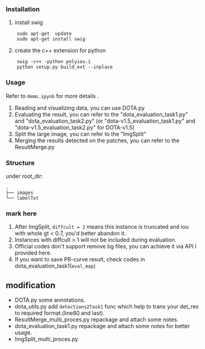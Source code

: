 
### Installation
1. install swig
```
    sudo apt-get  update
    sudo apt-get install swig
```
2. create the c++ extension for python
```
    swig -c++ -python polyiou.i
    python setup.py build_ext --inplace
```

### Usage
Refer to `demo.ipynb` for more details .
1. Reading and visualizing data, you can use DOTA.py
2. Evaluating the result, you can refer to the "dota_evaluation_task1.py" and "dota_evaluation_task2.py" (or "dota-v1.5_evaluation_task1.py" and "dota-v1.5_evaluation_task2.py" for DOTA-v1.5)
3. Split the large image, you can refer to the "ImgSplit"
4. Merging the results detected on the patches, you can refer to the ResultMerge.py

### Structure
under root_dir:
```
.
├── images
└── labelTxt
```


### mark here
1. After ImgSplit, `diffcult = 2` means this instance is truncated and iou with whole gt < 0.7, you'd better abandon it.
2. Instances with diffcult > 1 will not be included during evaluation.
3. Official codes don't support remove bg files, you can achieve it via API I provided here.
4. If you want to save PR-curve result, check codes in dota_evaluation_task1(`eval_map`)

## modification
* DOTA.py
  some annotations.
* dota_utils.py
  add `detections2Task1` func which help to trans your det_res to required format.(line80 and last).
* ResultMerge_multi_proces.py
  repackage and attach some notes.
* dota_evaluation_task1.py
  repackage and attach some notes for better usage.
* ImgSplit_multi_proces.py